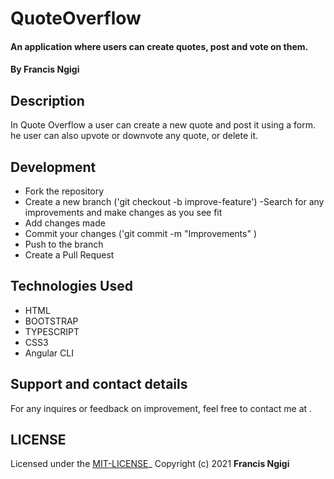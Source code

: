 # QuoteOverflow
#### An application where users can create quotes, post and vote on them.
#### By Francis Ngigi
## Description
In Quote Overflow a user can create a new quote and post it using a form. he user can also upvote or downvote any quote, or delete it.

## Development
- Fork the repository
- Create a new branch ('git checkout -b improve-feature')
-Search for any improvements and make changes as you see fit
- Add changes made
- Commit your changes ('git commit -m "Improvements" )
- Push to the branch
- Create a Pull Request
## Technologies Used

* HTML
* BOOTSTRAP
* TYPESCRIPT
* CSS3
* Angular CLI
## Support and contact details

For any inquires or feedback on improvement, feel free to contact me at [](francisngigi948@gmail.com).

## LICENSE
Licensed under the [MIT-LICENSE](LICENSE)_
    Copyright (c) 2021 **Francis Ngigi**